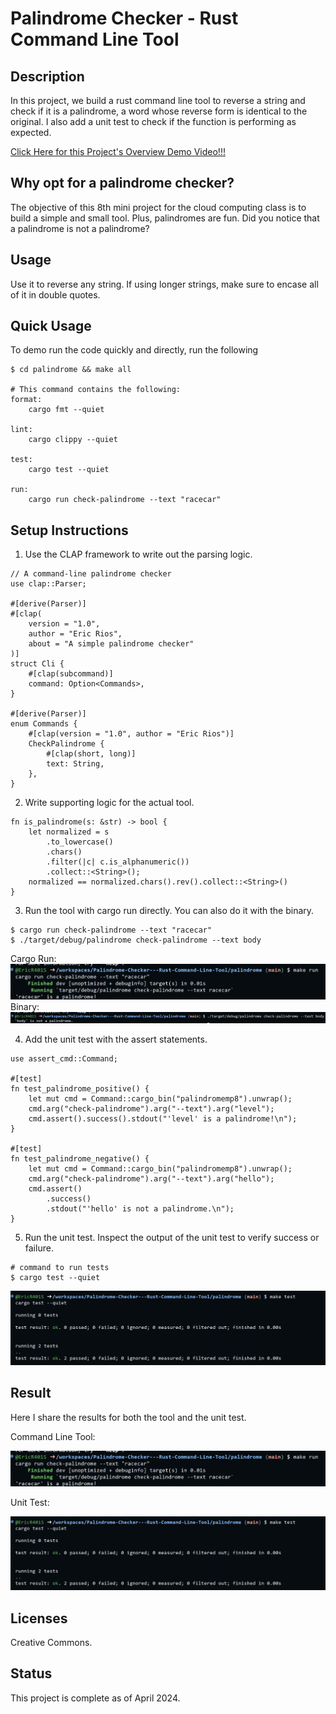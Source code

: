 # Palindrome Checker - Rust Command Line Tool

## Description
In this project, we build a rust command line tool to reverse a string and check if it is a palindrome, a word whose reverse form is identical to the original. I also add a unit test to check if the function is performing as expected.

[Click Here for this Project's Overview Demo Video!!!]()

## Why opt for a palindrome checker?

The objective of this 8th mini project for the cloud computing class is to build a simple and small tool. Plus, palindromes are fun. Did you notice that a palindrome is not a palindrome? 

## Usage

Use it to reverse any string. If using longer strings, make sure to encase all of it in double quotes.

## Quick Usage

To demo run the code quickly and directly, run the following

```
$ cd palindrome && make all

# This command contains the following:
format:
	cargo fmt --quiet

lint:
	cargo clippy --quiet

test:
	cargo test --quiet

run:
	cargo run check-palindrome --text "racecar"
```

## Setup Instructions

1. Use the CLAP framework to write out the parsing logic.
```
// A command-line palindrome checker
use clap::Parser;

#[derive(Parser)]
#[clap(
    version = "1.0",
    author = "Eric Rios",
    about = "A simple palindrome checker"
)]
struct Cli {
    #[clap(subcommand)]
    command: Option<Commands>,
}

#[derive(Parser)]
enum Commands {
    #[clap(version = "1.0", author = "Eric Rios")]
    CheckPalindrome {
        #[clap(short, long)]
        text: String,
    },
}
```

2. Write supporting logic for the actual tool.
```
fn is_palindrome(s: &str) -> bool {
    let normalized = s
        .to_lowercase()
        .chars()
        .filter(|c| c.is_alphanumeric())
        .collect::<String>();
    normalized == normalized.chars().rev().collect::<String>()
}
```

3. Run the tool with cargo run directly. You can also do it with the binary.
```
$ cargo run check-palindrome --text "racecar" 
$ ./target/debug/palindrome check-palindrome --text body
```
Cargo Run: 
![alt text](images/image.png)
Binary:
![alt text](images/image-2.png)

4. Add the unit test with the assert statements.
```
use assert_cmd::Command;

#[test]
fn test_palindrome_positive() {
    let mut cmd = Command::cargo_bin("palindromemp8").unwrap();
    cmd.arg("check-palindrome").arg("--text").arg("level");
    cmd.assert().success().stdout("'level' is a palindrome!\n");
}

#[test]
fn test_palindrome_negative() {
    let mut cmd = Command::cargo_bin("palindromemp8").unwrap();
    cmd.arg("check-palindrome").arg("--text").arg("hello");
    cmd.assert()
        .success()
        .stdout("'hello' is not a palindrome.\n");
}
```

5. Run the unit test. Inspect the output of the unit test to verify success or failure.
```
# command to run tests
$ cargo test --quiet
```
![alt text](images/image-1.png)

## Result

Here I share the results for both the tool and the unit test.

Command Line Tool:

![alt text](images/image.png)

Unit Test:

![alt text](images/image-1.png)

## Licenses
Creative Commons.

## Status
This project is complete as of April 2024.